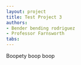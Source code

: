 ```yaml
---
layout: project
title: Test Project 3
authors:
- Bender bending rodriguez
- Professor Farnsworth
tabs:
---
```


Boopety boop boop
